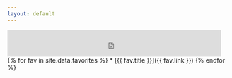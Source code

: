 ```yaml
---
layout: default
---
```

<iframe src="https://duckduckgo.com/search.html?duck=yes&bgcolor=272822&focus=yes" style="overflow:hidden;margin:0;padding:0;width:483px;height:60px;" frameborder="0"></iframe>
{% for fav in site.data.favorites %}
* [{{ fav.title }}]({{ fav.link }})
{% endfor %}
<div id="cont_568eff0d7e4b6de40ceec1beb8d251e3"><script type="text/javascript" async src="https://www.theweather.com/wid_loader/568eff0d7e4b6de40ceec1beb8d251e3"></script></div>
